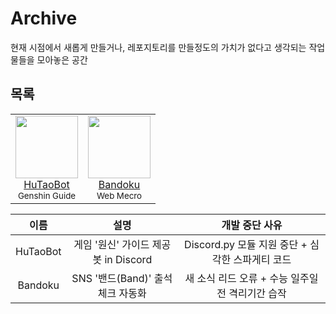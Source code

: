 # Archive
현재 시점에서 새롭게 만들거나, 레포지토리를 만들정도의 가치가 없다고 생각되는 작업물들을 모아놓은 공간

## 목록
<table>
  <tbody>
    <tr>
      <td align="center"><a href="https://github.com/HanSatCode/Archive/tree/main/HuTaoBot"><img src="https://user-images.githubusercontent.com/50666621/184541713-db46cc20-3922-4f55-824c-6812732b631d.png" width="100px;"/><br/>HuTaoBot</a><br/><sub>Genshin Guide</sub></td>
      <td align="center"><a href="https://github.com/HanSatCode/Archive/tree/main/Bandoku"><img src="https://user-images.githubusercontent.com/50666621/184539309-16c4c374-6d35-4392-a111-cc16c4cbd8d2.png" width="100px;"/><br/>Bandoku</a><br/><sub>Web Mecro</sub></td>
    </tr>
  </tbody>
</table>

|이름|설명|개발 중단 사유|
|:---:|:---:|:---:|
|HuTaoBot|게임 '원신' 가이드 제공 봇 in Discord|Discord.py 모듈 지원 중단 + 심각한 스파게티 코드|
|Bandoku|SNS '밴드(Band)' 출석체크 자동화|새 소식 리드 오류 + 수능 일주일 전 격리기간 습작|